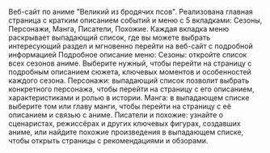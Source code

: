 Веб-сайт по аниме "Великий из бродячих псов". Реализована главная страница с кратким описанием событий и меню с 5 вкладками: Сезоны, Персонажи, Манга, Писатели, Похожие. Каждая вкладка меню раскрывает выпадающий список, где вы можете выбрать интересующий раздел и мгновенно перейти на веб-сайт с подробной информацией
Подробное описание меню:
Сезоны: откройте список всех сезонов аниме. Выберите нужный, чтобы перейти на страницу с подробным описанием сюжета, ключевых моментов и особенностей каждого сезона.
Персонажи: выпадающий список позволит выбрать конкретного персонажа, чтобы перейти на страницу с его описанием, характеристиками и ролью в истории.
Манга: в выпадающем списке выберите том или главу манги, чтобы перейти на страницу с её описанием и связью с аниме.
Писатели и похожие: узнайте о сценаристах, режиссёрах и других ключевых фигурах, создавших аниме, или найдите похожие произведения в выпадающем списке, чтобы открыть страницы с рекомендациями и обзорами.
